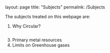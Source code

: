 layout: page
title: "Subjects"
permalink: /Subjects

The subjects treated on this webpage are:

 1. Why Circular?
    
<dl>
 <a href="2_ PrimaryMetalResources.pdf" class="image fit"><img src="images/marr_pic.jpg" alt=""></a>
 </dl>
 
 3. Primary metal resources
 4. Limits on Greenhouse gases

